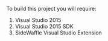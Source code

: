 To build this project you will require:

1. Visual Studio 2015
2. Visual Studio 2015 SDK
3. SideWaffle Visual Studio Extension
